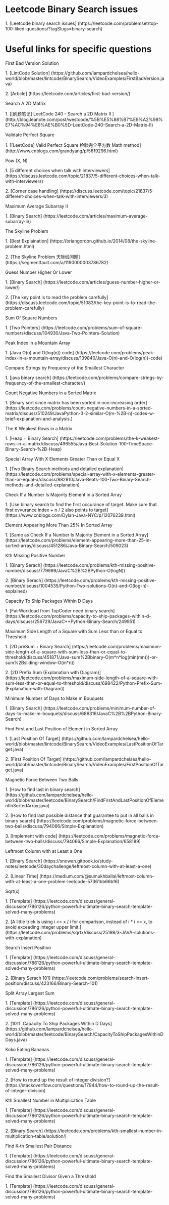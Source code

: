 # Leetcode Binary Search issues
<p>1. [Leetcode binary search issues] (https://leetcode.com/problemset/top-100-liked-questions/?tagSlugs=binary-search)

# Useful links for specific questions
<p>First Bad Version Solution
<p>1. [LintCode Solution] (https://github.com/lampardchelsea/hello-world/blob/master/lintcode/BinarySearch/VideoExamples/FirstBadVersion.java)
<p>2. [Article] (https://leetcode.com/articles/first-bad-version/)

<p>Search A 2D Matrix
<p>1. [[刷题笔记] LeetCode 240 - Search a 2D Matrix II ] (http://blog.leanote.com/post/westcode/%5B%E5%88%B7%E9%A2%98%E7%AC%94%E8%AE%B0%5D-LeetCode-240-Search-a-2D-Matrix-II)

<p>Validate Perfect Square
<P>1. [[LeetCode] Valid Perfect Square 检验完全平方数 Math method] (http://www.cnblogs.com/grandyang/p/5619296.html)

<p>Pow (X, N)
<p>1. [5 different choices when talk with interviewers] (https://discuss.leetcode.com/topic/21837/5-different-choices-when-talk-with-interviewers)
<p>2. [Corner case handling] (https://discuss.leetcode.com/topic/21837/5-different-choices-when-talk-with-interviewers/3)

<p>Maximum Average Subarray II
<p>1. [Binary Search] (https://leetcode.com/articles/maximum-average-subarray-ii/)

<p>The Skyline Problem
<p>1. [Best Explaination] (https://briangordon.github.io/2014/08/the-skyline-problem.html)
<p>2. [The Skyline Problem 天际线问题] (https://segmentfault.com/a/1190000003786782)

<p>Guess Number Higher Or Lower
<p>1. [Binary Search] (https://leetcode.com/articles/guess-number-higher-or-lower/)
<p>2. [The key point is to read the problem carefully] (https://discuss.leetcode.com/topic/51083/the-key-point-is-to-read-the-problem-carefully)

<p>Sum Of Square Numbers
<p>1. [Two Pointers] (https://leetcode.com/problems/sum-of-square-numbers/discuss/104930/Java-Two-Pointers-Solution)

<p>Peak Index in a Mountain Array
<p>1. [Java O(n) and O(log(n)) code] (https://leetcode.com/problems/peak-index-in-a-mountain-array/discuss/139840/Java-O(n)-and-O(log(n))-code)
  
<p>Compare Strings by Frequency of the Smallest Character
<p>1. [java binary search] (https://leetcode.com/problems/compare-strings-by-frequency-of-the-smallest-character/)

<p>Count Negative Numbers in a Sorted Matrix
<p>1. [Binary sort since matrix has been sorted in non-increasing order] (https://leetcode.com/problems/count-negative-numbers-in-a-sorted-matrix/discuss/510249/JavaPython-3-2-similar-O(m-%2B-n)-codes-w-brief-explanation-and-analysis.)

<p>The K Weakest Rows in a Matrix
<p>1. [Heap + Binary Search] (https://leetcode.com/problems/the-k-weakest-rows-in-a-matrix/discuss/496555/Java-Best-Solution-100-TimeSpace-Binary-Search-%2B-Heap)

<p>Special Array With X Elements Greater Than or Equal X
<p>1. [Two Binary Search methods and detailed explanation] (https://leetcode.com/problems/special-array-with-x-elements-greater-than-or-equal-x/discuss/882910/Java-Beats-100-Two-Binary-Search-methods-and-detailed-explanation)

<p>Check If a Number Is Majority Element in a Sorted Array
<p>1. [Use binary search to find the first occurance of target. Make sure that first ovvurance index + n / 2 also points to target] (https://www.cnblogs.com/Dylan-Java-NYC/p/12076239.html)

<p>Element Appearing More Than 25% In Sorted Array
<p>1. [Same as Check If a Number Is Majority Element in a Sorted Array] (https://leetcode.com/problems/element-appearing-more-than-25-in-sorted-array/discuss/451286/Java-Binary-Search/509023)

<p>Kth Missing Positive Number
<p>1. [Binary Serach] (https://leetcode.com/problems/kth-missing-positive-number/discuss/779999/JavaC%2B%2BPython-O(logN))
<p>2. [Binary Serach] (https://leetcode.com/problems/kth-missing-positive-number/discuss/1004535/Python-Two-solutions-O(n)-and-O(log-n)-explained)

<p>Capacity To Ship Packages Within D Days
<p>1. [FairWorkload from TopCoder need binary search] (https://leetcode.com/problems/capacity-to-ship-packages-within-d-days/discuss/256729/JavaC++Python-Binary-Search/249951)

<p>Maximum Side Length of a Square with Sum Less than or Equal to Threshold
<p>1. [2D preSum + Binary Search] (https://leetcode.com/problems/maximum-side-length-of-a-square-with-sum-less-than-or-equal-to-threshold/discuss/451871/Java-sum%2Bbinary-O(m*n*log(min(mn)))-or-sum%2Bsliding-window-O(m*n))
<p>2. [2D Prefix Sum (Explanation with Diagram)] (https://leetcode.com/problems/maximum-side-length-of-a-square-with-sum-less-than-or-equal-to-threshold/discuss/698422/Python-Prefix-Sum-(Explanation-with-Diagram))

<p>Minimum Number of Days to Make m Bouquets
<p>1. [Binary Search] (https://leetcode.com/problems/minimum-number-of-days-to-make-m-bouquets/discuss/686316/JavaC%2B%2BPython-Binary-Search)

<p>Find First and Last Position of Element in Sorted Array
<p>1. [Last Position Of Target] (https://github.com/lampardchelsea/hello-world/blob/master/lintcode/BinarySearch/VideoExamples/LastPositionOfTarget.java)
<p>2. [First Position Of Target] (https://github.com/lampardchelsea/hello-world/blob/master/lintcode/BinarySearch/VideoExamples/FirstPositionOfTarget.java)

<p>Magnetic Force Between Two Balls
<p>1. [How to find last in binary search] (https://github.com/lampardchelsea/hello-world/blob/master/leetcode/BinarySearch/FindFirstAndLastPositionOfElementInSortedArray.java)
<p>2. [How to find last possible distance that guarantee to put in all balls in binary search] (https://leetcode.com/problems/magnetic-force-between-two-balls/discuss/794066/Simple-Explanation)
<p>3. [Implement with code] (https://leetcode.com/problems/magnetic-force-between-two-balls/discuss/794066/Simple-Explanation/658189)  

<p>Leftmost Column with at Least a One
<p>1. [Binary Search] (https://snowan.gitbook.io/study-notes/leetcode/30daychallenge/leftmost-column-with-at-least-a-one)
<p>2. [Linear Time] (https://medium.com/@sumukhballal/leftmost-column-with-at-least-a-one-problem-leetcode-57361bb66bf6)

<p>Sqrt(x)
<p>1. [Template] (https://leetcode.com/discuss/general-discussion/786126/python-powerful-ultimate-binary-search-template-solved-many-problems)
<p>2. [A little trick is using i <= x / i for comparison, instead of i * i <= x, to avoid exceeding integer upper limit.] (https://leetcode.com/problems/sqrtx/discuss/25198/3-JAVA-solutions-with-explanation)
  
<p>Search Insert Position
<p>1. [Template] (https://leetcode.com/discuss/general-discussion/786126/python-powerful-ultimate-binary-search-template-solved-many-problems)
<p>2. [Binary Serach 101] (https://leetcode.com/problems/search-insert-position/discuss/423166/Binary-Search-101)

<p>Split Array Largest Sum
<p>1. [Template] (https://leetcode.com/discuss/general-discussion/786126/python-powerful-ultimate-binary-search-template-solved-many-problems)
<p>2. [1011. Capacity To Ship Packages Within D Days] (https://github.com/lampardchelsea/hello-world/blob/master/leetcode/BinarySearch/CapacityToShipPackagesWithinDDays.java)

<p>Koko Eating Bananas
<p>1. [Template] (https://leetcode.com/discuss/general-discussion/786126/python-powerful-ultimate-binary-search-template-solved-many-problems)
<p>2. [How to round up the result of integer division?] (https://stackoverflow.com/questions/17944/how-to-round-up-the-result-of-integer-division)

<p>Kth Smallest Number in Multiplication Table
<p>1. [Template] (https://leetcode.com/discuss/general-discussion/786126/python-powerful-ultimate-binary-search-template-solved-many-problems)
<p>2. [Binary Search] (https://leetcode.com/problems/kth-smallest-number-in-multiplication-table/solution/)

<p>Find K-th Smallest Pair Distance
<p>1. [Template] (https://leetcode.com/discuss/general-discussion/786126/python-powerful-ultimate-binary-search-template-solved-many-problems)

<p>Find the Smallest Divisor Given a Threshold
<p>1. [Template] (https://leetcode.com/discuss/general-discussion/786126/python-powerful-ultimate-binary-search-template-solved-many-problems)
